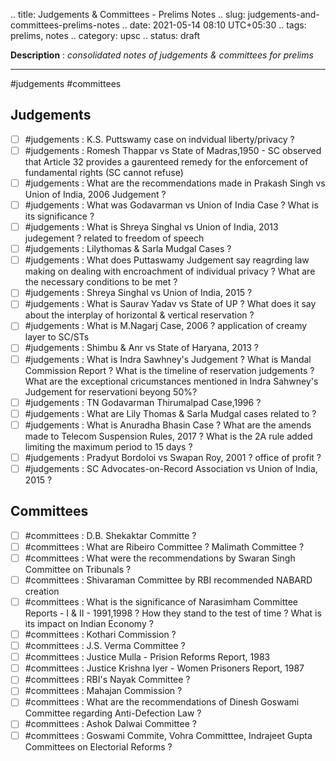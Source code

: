.. title: Judgements & Committees - Prelims Notes
.. slug: judgements-and-committees-prelims-notes
.. date: 2021-05-14 08:10 UTC+05:30
.. tags: prelims, notes
.. category: upsc
.. status: draft

**Description** : *consolidated notes of judgements & committees for prelims*

***
<!-- TEASER_END -->

#judgements #committees 

## Judgements
- [ ]  #judgements : K.S. Puttswamy case on indvidual liberty/privacy ? 
- [ ]  #judgements : Romesh Thappar vs State of Madras,1950 - SC observed that Article 32 provides a gaurenteed remedy for the enforcement of fundamental rights (SC cannot refuse)
- [ ] #judgements : What are the recommendations made in Prakash Singh vs Union of India, 2006 Judgement ? 
- [ ] #judgements : What was Godavarman vs Union of India Case ? What is its significance ? 
- [ ]  #judgements : What is Shreya Singhal vs Union of India, 2013 judegement ? related to freedom of speech 
- [ ] #judgements : Lilythomas & Sarla Mudgal Cases ? 
- [ ] #judgements : What does Puttaswamy Judgement say reagrding law making on dealing with encroachment of individual privacy ? What are the necessary conditions to be met ? 
- [ ]  #judgements : Shreya Singhal vs Union of India, 2015 ?
- [ ] #judgements : What is Saurav Yadav vs State of UP ? What does it say about the interplay of horizontal & vertical reservation ? 
- [ ] #judgements : What is M.Nagarj Case, 2006 ? application of creamy layer to SC/STs 
- [ ] #judgements : Shimbu & Anr vs State of Haryana, 2013 ?
- [ ] #judgements : What is Indra Sawhney's Judgement ? What is Mandal Commission Report ? What is the timeline of reservation judgements ? What are the exceptional cricumstances mentioned in Indra Sahwney's Judgement for reservationi beyong 50%? 
- [ ]  #judgements : TN Godavarman Thirumalpad Case,1996 ?
- [ ]  #judgements : What are Lily Thomas & Sarla Mudgal cases related to ? 
- [ ] #judgements :  What is Anuradha Bhasin Case ? What are the amends made to Telecom Suspension Rules, 2017 ? What is the 2A rule added limiting the maximum period to 15 days ?
- [ ] #judgements : Pradyut Bordoloi vs Swapan Roy, 2001 ? office of profit ? 
- [ ] #judgements : SC Advocates-on-Record Association vs Union of India, 2015 ? 

## Committees
- [ ] #committees : D.B. Shekaktar Committe ? 
- [ ] #committees : What are Ribeiro Committee ? Malimath Committee ? 
- [ ] #committees : What were the recommendations by Swaran Singh Committee on Tribunals ? 
- [ ] #committees : Shivaraman Committee by RBI recommended NABARD creation
- [ ] #committees : What is the significance of Narasimham Committee Reports - I & II - 1991,1998 ? How they stand to the test of time ? What is its impact on Indian Economy ? 
- [ ] #committees : Kothari Commission ?
- [ ] #committees : J.S. Verma Committee ? 
- [ ] #committees : Justice Mulla - Prision Reforms Report, 1983
- [ ] #committees : Justice Krishna Iyer - Women Prisoners Report, 1987 
- [ ] #committees : RBI's Nayak Committee ? 
- [ ]  #committees : Mahajan Commission ? 
- [ ] #committees : What are the recommendations of Dinesh Goswami Committee regarding Anti-Defection Law ? 
- [ ] #committees : Ashok Dalwai Committee ? 
- [ ] #committees : Goswami Commite, Vohra Committtee, Indrajeet Gupta Committees on Electorial Reforms ? 
